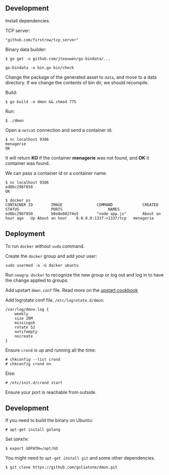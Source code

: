 

## Development
Install dependencies.

TCP server:
```
"github.com/firstrow/tcp_server"
```

Binary data builder:
```
$ go get -u github.com/jteeuwen/go-bindata/...
```

```
go-bindata -o bin.go bin/check
```

Change the package of the generated asset to `data`, and move to a data directory. If we change the contents of bin dir, we should recompile.


Build:
```
$ go build -o dmon && chmod 775
```

Run:

```
$ ./dmon
```

Open a `netcat` connection and send a container id:

```
$ nc localhost 9386
menagerie
OK
```
It will return **KO** if the container **menagerie** was not found, and **OK** it container was found.

We can pass a container id or a container name.


```
$ nc localhost 9386
ed8bc298f850
OK
```

```
$ docker ps
CONTAINER ID        IMAGE               COMMAND             CREATED             STATUS              PORTS                    NAMES
ed8bc298f850        b8e8e082f4e5        "node app.js"       About an hour ago   Up About an hour    0.0.0.0:1337->1337/tcp   menagerie
```

## Deployment
To run `docker` without `sudo` command.

Create the `docker` group and add your user:
```
sudo usermod -a -G docker ubuntu
```
Run `newgrp docker` to recognize the new group or log out and log in to have the change applied to groups.

Add upstart `dmon.conf` file. Read more on the [upstart cookbook][uc]


Add logrotate conf file, `/etc/logrotate.d/dmon`:

```
/var/log/dmon.log {
    weekly
    size 20M
    missingok
    rotate 52
    notifempty
    nocreate
}
```
Ensure `crond` is up and running all the time:
```
# chkconfig --list crond
# chkconfig crond on
```

Else:
```
# /etc/init.d/crond start
```

Ensure your port is reachable from outside.

## Development
If you need to build the binary on Ubuntu:


```
# apt-get install golang
```

Set `GOPATH`:
```
$ export GOPATH=/opt/GO
```

You might need to `apt-get install git` and some other dependencies.

```
$ git clone https://github.com/goliatone/dmon.git
```

<!--
https://github.com/go-godo/godo
-->

[uc]: http://upstart.ubuntu.com/cookbook/#pre-start-example-debian-and-ubuntu-specific
